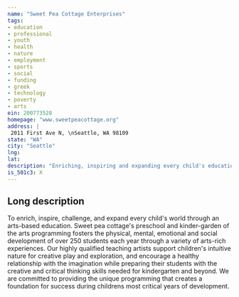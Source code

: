 ```yaml
---
name: "Sweet Pea Cottage Enterprises"
tags:
- education
- professional
- youth
- health
- nature
- employment
- sports
- social
- funding
- greek
- technology
- poverty
- arts
ein: 200773528
homepage: "www.sweetpeacottage.org"
address: |
 2011 First Ave N, \nSeattle, WA 98109
state: "WA"
city: "Seattle"
lng: 
lat: 
description: "Enriching, inspiring and expanding every child's education through the arts. "
is_501c3: X
---
```


## Long description

To enrich, inspire, challenge, and expand every child's world through an arts-based education. Sweet pea cottage's preschool and kinder-garden of the arts programming fosters the physical, mental, emotional and social development of over 250 students each year through a variety of arts-rich experiences. Our highly qualified teaching artists support children's intuitive nature for creative play and exploration, and encourage a healthy relationship with the imagination while preparing their students with the creative and critical thinking skills needed for kindergarten and beyond. We are committed to providing the unique programming that creates a foundation for success during childrens most critical years of development. 
